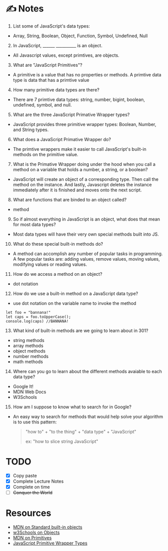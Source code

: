 # ✍️ Notes
1. List some of JavaScript's data types:
- Array, String, Boolean, Object, Function, Symbol, Undefined, Null

2. In JavaScript, ______ __________ is an object.
- All Javascript values, except primtives, are objects.

3. What are "JavaScript Primitives"?
- A primitive is a value that has no properties or methods. A primtive data type is data that has a primtive value

4. How many primitive data types are there?
- There are 7 primtive data types: string, number, bigint, boolean, undefined, symbol, and null.

5. What are the three JavaScript Primative Wrapper types?
- JavaScript provides three primitive wrapper types: Boolean, Number, and String types.

6. What does a JavaScript Primative Wrapper do?
- The primtive wrappers make it easier to call JavaScript's built-in methods on the primitive value.

7. What is the Primative Wrapper doing under the hood when you call a method on a variable that holds a number, a string, or a boolean?
- JavaScript will create an object of a corresponding type. Then call the method on the instance. And lastly, Javascript deletes the instance immediately after it is finished and moves onto the next script.

8. What are functions that are binded to an object called?
- method

9. So if almost everything in JavaScript is an object, what does that mean for most data types?
- Most data types will have their very own special methods built into JS.

10. What do these special built-in methods do?
- A method can accomplish any number of popular tasks in programming. A few popular tasks are: adding values, remove values, moving values, modifying values or reading values.

11. How do we access a method on an object?
- dot notation

12. How do we use a built-in method on a JavaScript data type?
- use dot notation on the variable name to invoke the method
```
let foo = "bannana!"
let caps = foo.toUpperCase();
console.log(caps) //BANNANA!
```

13. What kind of built-in methods are we going to learn about in 301?
- string methods
- array methods
- object methods
- number methods
- math methods

14. Where can you go to learn about the different methods avaiable to each data type?
- Google It!
- MDN Web Docs
- W3Schools

15. How am I suppose to know what to search for in Google?
- An easy way to search for methods that would help solve your algorithm is to use this pattern:
    > "how to" + "to the thing" + "data type" + "JavaScript"
    >
    > ex: "how to slice string JavaScript"
# TODO
 - [x] Copy paste
 - [x] Complete Lecture Notes
 - [x] Complete on time
 - [ ] ~~Conquer the World~~
# Resources
- [MDN on Standard built-in objects](https://developer.mozilla.org/en-US/docs/Web/JavaScript/Reference/Global_Objects)
- [w3Schools on Objects](https://www.w3schools.com/js/js_object_definition.asp)
- [MDN on Primitives](https://developer.mozilla.org/en-US/docs/Glossary/Primitive)
- [JavaScript Primitive Wrapper Types](https://www.javascripttutorial.net/javascript-primitive-wrapper-types/)
